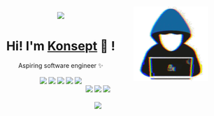 <h1> 
    <p align="center">
        <a href="https://github.com/Konseptt">  
            <img align="center" src="https://readme-typing-svg.herokuapp.com/?font=Righteous&size=35&center=true&vCenter=true&width=350&height=60&duration=4000&lines=Hello+World!+👋;+Konseptt!;">
        </a>
         <a href="https://github.com/Konseptt">   
            <img align="right" src="type.gif" width="170">
        </a>
    </p>
</h1>

<div align="center">
	<h1>Hi! I'm <a href="[https://ranjansharma.info.np/](https://github.com/snow1burnt)">Konsept</a> 🐬 !</h1>
	<div>Aspiring software engineer ✨</div>
	<br />
	<a href="https://www.gnu.org/gnu/linux-and-gnu.en.html"><img src="https://img.shields.io/badge/OS-GNU/Linux-cdd6f4?style=flat&logo=gnu" /></a>
	<a href="https://nixos.org"><img src="https://img.shields.io/badge/DISTRO-NixOS-74c7ec?style=flat&logo=nixos" /></a>
	<a href="https://xmonad.org"><img src="https://img.shields.io/badge/DE-XMonad-eba0ac?style=flat&logo=haskell" /></a>
	<a href="https://neovim.io"><img src="https://img.shields.io/badge/EDITOR-Neovim-a6e3a1?style=flat&logo=neovim" /></a>
	<a href="https://www.rust-lang.org"><img src="https://img.shields.io/badge/LANG-Rust-f2cdcd?style=flat&logo=rust" /></a>
	<br />
	<a href="https://github.com/snow1burnt"><img src="https://img.shields.io/github/stars/snow1burnt?color=cdd6f4&label=GITHUB&style=flat&logo=github" /></a>
	<a href="mailto:hello@ranjansharma.info.np"><img src="https://img.shields.io/badge/EMAIL-hello@ranjansharma.info.np-b4befe?style=flat&logo=protonmail" /></a>
	<a href="https://www.linkedin.com/in/ranjan-5harma/"><img src="https://img.shields.io/badge/LINKEDIN-Ranjan_Sharma-74c7ec?style=flat&logo=linkedin" /></a>
	<br />
	<br />
</div>
<div align="center">
<a href="https://github.com/Konseptt/convoychat">
  <img height=200 align="center" src="https://github-readme-stats.vercel.app/api/top-langs?username=Konseptt&layout=compact&langs_count=8&theme=vision-friendly-dark&card_width=320" />
</a>
</div>
